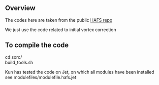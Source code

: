 ## Overview 

The codes here are taken from the public [HAFS repo](https://github.com/hafs-community/HAFS)  

We just use the code related to initial vortex correction  

## To compile the code  

cd sorc/  
build_tools.sh

Kun has tested the code on Jet, on which all modules have been installed
see modulefiles/modulefile.hafs.jet


